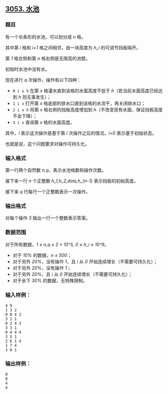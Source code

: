 ## [3053. 水池](https://www.acwing.com/problem/content/3056/)

### 题目

有一个长条形的水池，可以划分成 *n* 格。

其中第 *i* 格和 *i+1* 格之间相邻，由一块高度为 *h_i* 的可调节挡板隔开。

第 *1* 格左侧和第 *n* 格右侧是无限高的池壁。

初始时水池中没有水。

现在进行 *q* 次操作，操作有以下四种：

- `0 i x h` 在第 *x* 格灌水直到该格的水面高度不低于 *h*（若当前水面高度已经达到 *h* 则无事发生）；
- `1 i x` 打开第 *x* 格底部的排水口直到该格的水流干，再关闭排水口；
- `2 i x h` 将第 *x* 格右侧的挡板高度增加到 *h*（不改变现有水面，保证挡板高度不会下降）；
- `3 i x` 查询第 *x* 格的水面高度。

其中，*i* 表示这次操作是基于第 *i* 次操作之后的情况，*i=0* 表示基于初始状态。

也就是说，这个问题要求对操作可持久化。

### 输入格式

第一行两个自然数 *n,q*，表示水池格数和操作次数。

接下来一行 *n* 个正整数 *h_1,h_2,dots,h_{n-1}* 表示挡板的初始高度。

接下来 *q* 行每行一个正整数表示一次操作。

### 输出格式

对每个操作 *3* 输出一行一个整数表示答案。

### 数据范围

对于所有数据，*1 ≤ n,q ≤ 2 × 10^5, 0 ≤ h_i ≤ 10^9*。

- 对于 *10%* 的数据，*n ≤ 500*；
- 对于另外 *20%*，没有操作 *1*，且 *i* 从 *0* 开始连续增长（不需要可持久化）；
- 对于另外 *20%*，没有操作 *1*；
- 对于另外 *20%*，且 *i* 从 *0* 开始连续增长（不需要可持久化）；
- 对于余下 *30%* 的数据，无特殊限制。

### 输入样例：

```
4 9
1 3 2
0 0 4 2
3 1 1
0 2 4 3
3 3 1
0 4 4 4
3 5 1
2 6 1 4
1 7 4
3 8 1
```

### 输出样例：

```
0
0
4
4
```
